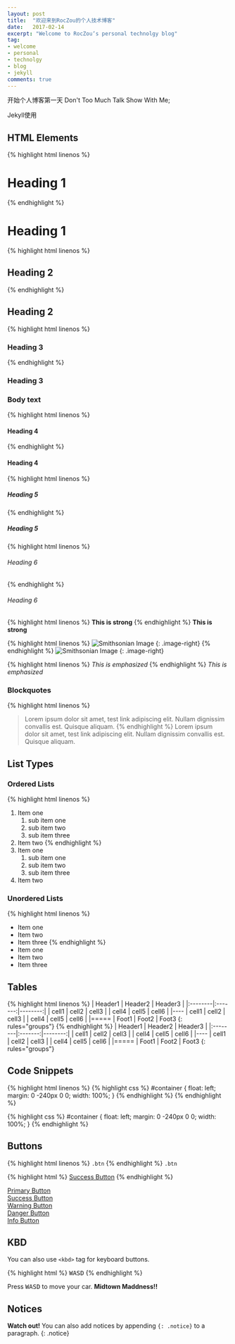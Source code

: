 ```yaml
---
layout: post
title:  "欢迎来到RocZou的个人技术博客"
date:   2017-02-14
excerpt: "Welcome to RocZou‘s personal technolgy blog"
tag:
- welcome 
- personal
- technolgy
- blog
- jekyll
comments: true
---
```


开始个人博客第一天
Don't Too Much Talk Show With Me;


Jekyll使用

## HTML Elements

{% highlight html linenos %}
# Heading 1
{% endhighlight %}
# Heading 1

{% highlight html linenos %}
## Heading 2
{% endhighlight %}
## Heading 2

{% highlight html linenos %}
### Heading 3
{% endhighlight %}
### Heading 3
### Body text

{% highlight html linenos %}
#### Heading 4
{% endhighlight %}
#### Heading 4

{% highlight html linenos %}
##### Heading 5
{% endhighlight %}
##### Heading 5

{% highlight html linenos %}
###### Heading 6
{% endhighlight %}
###### Heading 6

{% highlight html linenos %}
**This is strong**
{% endhighlight %}
**This is strong**

{% highlight html linenos %}
![Smithsonian Image](https://mmistakes.github.io/minimal-mistakes/images/3953273590_704e3899d5_m.jpg)
{: .image-right}
{% endhighlight %}
![Smithsonian Image](https://mmistakes.github.io/minimal-mistakes/images/3953273590_704e3899d5_m.jpg)
{: .image-right}

{% highlight html linenos %}
*This is emphasized*
{% endhighlight %}
*This is emphasized*


### Blockquotes
{% highlight html linenos %}
> Lorem ipsum dolor sit amet, test link adipiscing elit. Nullam dignissim convallis est. Quisque aliquam.
{% endhighlight %}
> Lorem ipsum dolor sit amet, test link adipiscing elit. Nullam dignissim convallis est. Quisque aliquam.

## List Types

### Ordered Lists
{% highlight html linenos %}
1. Item one
   1. sub item one
   2. sub item two
   3. sub item three
2. Item two
{% endhighlight %}
1. Item one
   1. sub item one
   2. sub item two
   3. sub item three
2. Item two

### Unordered Lists
{% highlight html linenos %}
* Item one
* Item two
* Item three
{% endhighlight %}
* Item one
* Item two
* Item three

## Tables
{% highlight html linenos %}
| Header1 | Header2 | Header3 |
|:--------|:-------:|--------:|
| cell1   | cell2   | cell3   |
| cell4   | cell5   | cell6   |
|----
| cell1   | cell2   | cell3   |
| cell4   | cell5   | cell6   |
|=====
| Foot1   | Foot2   | Foot3
{: rules="groups"}
{% endhighlight %}
| Header1 | Header2 | Header3 |
|:--------|:-------:|--------:|
| cell1   | cell2   | cell3   |
| cell4   | cell5   | cell6   |
|----
| cell1   | cell2   | cell3   |
| cell4   | cell5   | cell6   |
|=====
| Foot1   | Foot2   | Foot3
{: rules="groups"}


## Code Snippets
{% highlight html linenos %}
{% highlight css %}
#container {
  float: left;
  margin: 0 -240px 0 0;
  width: 100%;
}
{% endhighlight %}
{% endhighlight %}

{% highlight css %}
#container {
  float: left;
  margin: 0 -240px 0 0;
  width: 100%;
}
{% endhighlight %}
## Buttons
{% highlight html linenos %}
`.btn`
{% endhighlight %}
`.btn`

{% highlight html %}
<a href="#" class="btn btn-success">Success Button</a>
{% endhighlight %}

<div markdown="0"><a href="#" class="btn">Primary Button</a></div>
<div markdown="0"><a href="#" class="btn btn-success">Success Button</a></div>
<div markdown="0"><a href="#" class="btn btn-warning">Warning Button</a></div>
<div markdown="0"><a href="#" class="btn btn-danger">Danger Button</a></div>
<div markdown="0"><a href="#" class="btn btn-info">Info Button</a></div>

## KBD

You can also use `<kbd>` tag for keyboard buttons.

{% highlight html %}
<kbd>W</kbd><kbd>A</kbd><kbd>S</kbd><kbd>D</kbd>
{% endhighlight %}

Press <kbd>W</kbd><kbd>A</kbd><kbd>S</kbd><kbd>D</kbd> to move your car. **Midtown Maddness!!**

## Notices

**Watch out!** You can also add notices by appending `{: .notice}` to a paragraph.
{: .notice}
